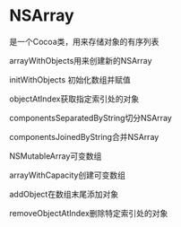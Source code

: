       

# NSArray
是一个Cocoa类，用来存储对象的有序列表

arrayWithObjects用来创建新的NSArray

initWithObjects 初始化数组并赋值

objectAtIndex获取指定索引处的对象

componentsSeparatedByString切分NSArray

componentsJoinedByString合并NSArray

NSMutableArray可变数组

arrayWithCapacity创建可变数组

addObject在数组末尾添加对象

removeObjectAtIndex删除特定索引处的对象